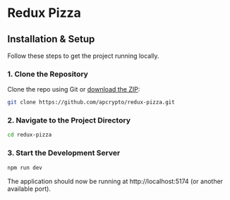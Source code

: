 # Redux Pizza

## Installation & Setup

Follow these steps to get the project running locally.

### 1. Clone the Repository

Clone the repo using Git or [download the ZIP](https://github.com/your-repo/redux-pizza/archive/refs/heads/main.zip):

```sh
git clone https://github.com/apcrypto/redux-pizza.git
```

### 2. Navigate to the Project Directory

```sh
cd redux-pizza
```

### 3. Start the Development Server

```sh
npm run dev
```

The application should now be running at http://localhost:5174 (or another available port).

